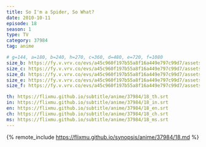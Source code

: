 ```yaml
---
title: So I'm a Spider, So What?
date: 2010-10-11
episode: 18
season: 1
type: TV
category: 37984
tag: anime

# g=144, a=180, b=240, h=270, c=360, d=480, e=720, f=1080
size_b: https://fy.v.vrv.co/evs/a45c960f197b55a8f16a449e797c99d7/assets/e7ed157eb07a15ffbfa3ae2e36bb9818_4050944.mp4
size_c: https://fy.v.vrv.co/evs/a45c960f197b55a8f16a449e797c99d7/assets/e7ed157eb07a15ffbfa3ae2e36bb9818_4050943.mp4
size_d: https://fy.v.vrv.co/evs/a45c960f197b55a8f16a449e797c99d7/assets/e7ed157eb07a15ffbfa3ae2e36bb9818_4050945.mp4
size_e: https://fy.v.vrv.co/evs/a45c960f197b55a8f16a449e797c99d7/assets/e7ed157eb07a15ffbfa3ae2e36bb9818_4050946.mp4
size_f: https://fy.v.vrv.co/evs/a45c960f197b55a8f16a449e797c99d7/assets/e7ed157eb07a15ffbfa3ae2e36bb9818_4050947.mp4

th: https://flixmu.github.io/subtitle/anime/37984/18_th.srt
in: https://flixmu.github.io/subtitle/anime/37984/18_in.srt
en: https://flixmu.github.io/subtitle/anime/37984/18_en.srt
ch: https://flixmu.github.io/subtitle/anime/37984/18_ch.srt
ms: https://flixmu.github.io/subtitle/anime/37984/18_ms.srt
---
```

{% remote_include https://flixmu.github.io/synopsis/anime/37984/18.md %}
